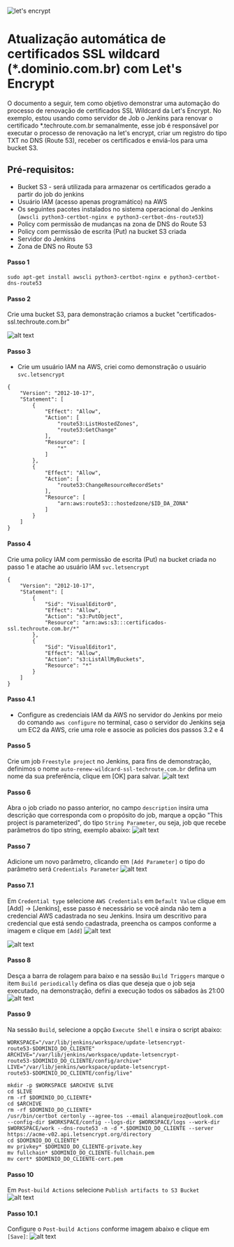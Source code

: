 ![let's encrypt](https://letsencrypt.org/images/letsencrypt-logo-horizontal.svg)
# Atualização automática de certificados SSL wildcard (*.dominio.com.br) com Let's Encrypt #

O documento a seguir, tem como objetivo demonstrar uma automação do processo de renovação de certificados SSL Wildcard da Let's Encrypt. No exemplo, estou usando como servidor de Job o Jenkins para renovar o certificado *.techroute.com.br semanalmente, esse job é responsável por executar o processo de renovação na let's encrypt, criar um registro do tipo TXT no DNS (Route 53), receber os certificados e enviá-los para uma bucket S3.

## Pré-requisitos:

* Bucket S3 - será utilizada para armazenar os certificados gerado a partir do job do jenkins
* Usuário IAM (acesso apenas programático) na AWS
* Os seguintes pacotes instalados no sistema operacional do Jenkins (`awscli python3-certbot-nginx e python3-certbot-dns-route53`)
* Policy com permissão de mudanças na zona de DNS do Route 53 
* Policy com permissão de escrita (Put) na bucket S3 criada
* Servidor do Jenkins
* Zona de DNS no Route 53

#### Passo 1
```shell
sudo apt-get install awscli python3-certbot-nginx e python3-certbot-dns-route53
```
#### Passo 2
Crie uma bucket S3, para demonstração criamos a bucket "certificados-ssl.techroute.com.br"

![alt text](https://s3.amazonaws.com/imagens.techroute.com.br/certificado-1.png)

#### Passo 3
- Crie um usuário IAM na AWS, criei como demonstração o usuário `svc.letsencrypt`

```shell
{
    "Version": "2012-10-17",
    "Statement": [
        {
            "Effect": "Allow",
            "Action": [
                "route53:ListHostedZones",
                "route53:GetChange"
            ],
            "Resource": [
                "*"
            ]
        },
        {
            "Effect": "Allow",
            "Action": [
                "route53:ChangeResourceRecordSets"
            ],
            "Resource": [
                "arn:aws:route53:::hostedzone/$ID_DA_ZONA"
            ]
        }
    ]
}
```
#### Passo 4
Crie uma policy IAM com permissão de escrita (Put) na bucket criada no passo 1 e atache ao usuário IAM `svc.letsencrypt`
```shell
{
    "Version": "2012-10-17",
    "Statement": [
        {
            "Sid": "VisualEditor0",
            "Effect": "Allow",
            "Action": "s3:PutObject",
            "Resource": "arn:aws:s3:::certificados-ssl.techroute.com.br/*"
        },
        {
            "Sid": "VisualEditor1",
            "Effect": "Allow",
            "Action": "s3:ListAllMyBuckets",
            "Resource": "*"
        }
    ]
}
```
#### Passo 4.1
- Configure as credenciais IAM da AWS no servidor do Jenkins por meio do comando `aws configure` no terminal, caso o servidor do Jenkins seja um EC2 da AWS, crie uma role e associe as policies dos passos 3.2 e 4

#### Passo 5
Crie um job `Freestyle project` no Jenkins, para fins de demonstração, definimos o nome `auto-renew-wildcard-ssl-techroute.com.br` defina um nome da sua preferência, clique em [OK] para salvar.
![alt text](https://s3.amazonaws.com/imagens.techroute.com.br/job-1.png)

#### Passo 6
Abra o job criado no passo anterior, no campo `description` insira uma descrição que corresponda com o propósito do job, marque a opção "This project is parameterized", do tipo `String Parameter`, ou seja, job que recebe parâmetros do tipo string, exemplo abaixo:
![alt text](https://s3.amazonaws.com/imagens.techroute.com.br/passo2-job.png)

#### Passo 7
Adicione um novo parâmetro, clicando em `[Add Parameter]` o tipo do parâmetro será `Credentials Parameter`
![alt text](https://s3.amazonaws.com/imagens.techroute.com.br/passo-3-job.png)

#### Passo 7.1
Em `Credential type` selecione `AWS Credentials` em `Default Value` clique em [Add] -> [Jenkins], esse passo é necessário se você ainda não tem a credencial AWS cadastrada no seu Jenkins. Insira um descritivo para credencial que está sendo cadastrada, preencha os campos conforme a imagem e clique em `[Add]`
![alt text](https://s3.amazonaws.com/imagens.techroute.com.br/passo-5-job-atualizada.png)

![alt text](https://s3.amazonaws.com/imagens.techroute.com.br/passo-6-job.png)

#### Passo 8
Desça a barra de rolagem para baixo e na sessão `Build Triggers` marque o item `Build periodically` defina os dias que deseja que o job seja executado, na demonstração, defini a execução todos os sábados às 21:00 
![alt text](https://s3.amazonaws.com/imagens.techroute.com.br/passo-7-job.png)

#### Passo 9
Na sessão `Build`, selecione a opção `Execute Shell` e insira o script abaixo:

```shell
WORKSPACE="/var/lib/jenkins/workspace/update-letsencrypt-route53-$DOMINIO_DO_CLIENTE"
ARCHIVE="/var/lib/jenkins/workspace/update-letsencrypt-route53-$DOMINIO_DO_CLIENTE/config/archive"
LIVE="/var/lib/jenkins/workspace/update-letsencrypt-route53-$DOMINIO_DO_CLIENTE/config/live"

mkdir -p $WORKSPACE $ARCHIVE $LIVE
cd $LIVE
rm -rf $DOMINIO_DO_CLIENTE*
cd $ARCHIVE
rm -rf $DOMINIO_DO_CLIENTE*
/usr/bin/certbot certonly --agree-tos --email alanqueiroz@outlook.com --config-dir $WORKSPACE/config --logs-dir $WORKSPACE/logs --work-dir $WORKSPACE/work --dns-route53 -n -d *.$DOMINIO_DO_CLIENTE --server https://acme-v02.api.letsencrypt.org/directory
cd $DOMINIO_DO_CLIENTE*
mv privkey* $DOMINIO_DO_CLIENTE-private.key
mv fullchain* $DOMINIO_DO_CLIENTE-fullchain.pem
mv cert* $DOMINIO_DO_CLIENTE-cert.pem
```
#### Passo 10
Em `Post-build Actions` selecione `Publish artifacts to S3 Bucket`
![alt text](https://s3.amazonaws.com/imagens.techroute.com.br/passo-9-job.png)

#### Passo 10.1
Configure o `Post-build Actions` conforme imagem abaixo e clique em `[Save]`:
![alt text](https://s3.amazonaws.com/imagens.techroute.com.br/passo-10-job.png)

